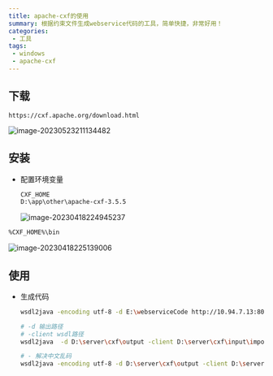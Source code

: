 ```yaml
---
title: apache-cxf的使用
summary: 根据约束文件生成webservice代码的工具，简单快捷，非常好用！
categories:
 - 工具
tags:
 - windows
 - apache-cxf
---
```


## 下载

```http
https://cxf.apache.org/download.html
```

![image-20230523211134482](https://img.myfox.fun/img/20230523211136.png)

## 安装

- 配置环境变量

  ```txt
  CXF_HOME
  D:\app\other\apache-cxf-3.5.5
  ```

  ![image-20230418224945237](https://img.myfox.fun/img/image-20230418224945237.png)

```txt
%CXF_HOME%\bin
```



![image-20230418225139006](https://img.myfox.fun/img/image-20230418225139006.png)

## 使用

- 生成代码

  ```sh
  wsdl2java -encoding utf-8 -d E:\webserviceCode http://10.94.7.13:8080/cross/htj_2crs2_ws27/cross?wsdl
  ```

  ```sh
  # -d 输出路径
  # -client wsdl路径
  wsdl2java  -d D:\server\cxf\output -client D:\server\cxf\input\importPOViewSrv.wsdl
  
  # - 解决中文乱码
  wsdl2java -encoding utf-8 -d D:\server\cxf\output -client D:\server\cxf\input\OSB_SSCM_ZX_HQ_ImportOrderUpdateOrCancelSrv.wsdl
  ```

  

